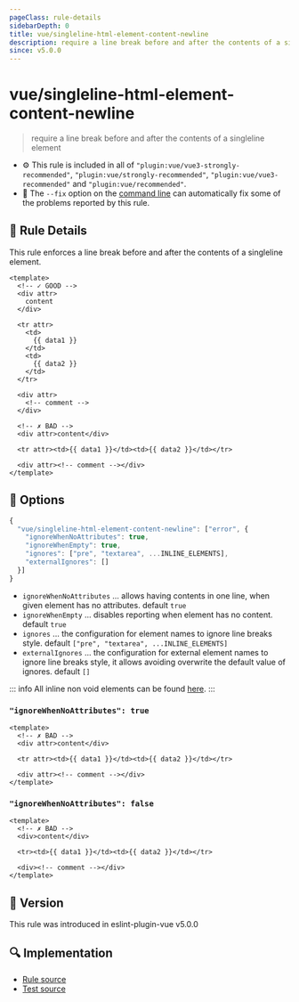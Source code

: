 ```yaml
---
pageClass: rule-details
sidebarDepth: 0
title: vue/singleline-html-element-content-newline
description: require a line break before and after the contents of a singleline element
since: v5.0.0
---
```

# vue/singleline-html-element-content-newline

> require a line break before and after the contents of a singleline element

- :gear: This rule is included in all of `"plugin:vue/vue3-strongly-recommended"`, `"plugin:vue/strongly-recommended"`, `"plugin:vue/vue3-recommended"` and `"plugin:vue/recommended"`.
- :wrench: The `--fix` option on the [command line](https://eslint.org/docs/user-guide/command-line-interface#fixing-problems) can automatically fix some of the problems reported by this rule.

## :book: Rule Details

This rule enforces a line break before and after the contents of a singleline element.

<eslint-code-block fix :rules="{'vue/singleline-html-element-content-newline': ['error']}">

```vue
<template>
  <!-- ✓ GOOD -->
  <div attr>
    content
  </div>
  
  <tr attr>
    <td>
      {{ data1 }}
    </td>
    <td>
      {{ data2 }}
    </td>
  </tr>
  
  <div attr>
    <!-- comment -->
  </div>
  
  <!-- ✗ BAD -->
  <div attr>content</div>
  
  <tr attr><td>{{ data1 }}</td><td>{{ data2 }}</td></tr>
  
  <div attr><!-- comment --></div>
</template>
```

</eslint-code-block>

## :wrench: Options

```js
{
  "vue/singleline-html-element-content-newline": ["error", {
    "ignoreWhenNoAttributes": true,
    "ignoreWhenEmpty": true,
    "ignores": ["pre", "textarea", ...INLINE_ELEMENTS],
    "externalIgnores": []
  }]
}
```

- `ignoreWhenNoAttributes` ... allows having contents in one line, when given element has no attributes.
    default `true`
- `ignoreWhenEmpty` ... disables reporting when element has no content.
    default `true`
- `ignores` ... the configuration for element names to ignore line breaks style.
    default `["pre", "textarea", ...INLINE_ELEMENTS]`
- `externalIgnores` ... the configuration for external element names to ignore line breaks style, it allows avoiding overwrite the default value of ignores.
    default `[]`

::: info
  All inline non void elements can be found [here](https://github.com/vuejs/eslint-plugin-vue/blob/master/lib/utils/inline-non-void-elements.json).
:::

### `"ignoreWhenNoAttributes": true`

<eslint-code-block fix :rules="{'vue/singleline-html-element-content-newline': ['error', {'ignoreWhenNoAttributes': true}]}">

```vue
<template>
  <!-- ✗ BAD -->
  <div attr>content</div>
  
  <tr attr><td>{{ data1 }}</td><td>{{ data2 }}</td></tr>
  
  <div attr><!-- comment --></div>
</template>
```

</eslint-code-block>

### `"ignoreWhenNoAttributes": false`

<eslint-code-block fix :rules="{'vue/singleline-html-element-content-newline': ['error', {'ignoreWhenNoAttributes': false}]}">

```vue
<template>
  <!-- ✗ BAD -->
  <div>content</div>
  
  <tr><td>{{ data1 }}</td><td>{{ data2 }}</td></tr>

  <div><!-- comment --></div>
</template>
```

</eslint-code-block>

## :rocket: Version

This rule was introduced in eslint-plugin-vue v5.0.0

## :mag: Implementation

- [Rule source](https://github.com/vuejs/eslint-plugin-vue/blob/master/lib/rules/singleline-html-element-content-newline.js)
- [Test source](https://github.com/vuejs/eslint-plugin-vue/blob/master/tests/lib/rules/singleline-html-element-content-newline.js)
